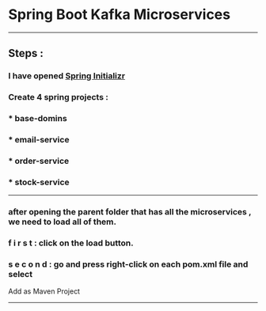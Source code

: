 # Spring Boot Kafka Microservices
___
## Steps :
### I have opened [Spring Initializr](https://start.spring.io/)
### Create 4 spring projects :
### * base-domins 
### * email-service
### * order-service
### * stock-service
___
### after opening the parent folder that has all the microservices , we need to load all of them.
###  f i r s t  : click on the load button.
 ###  s e c o n d  : go and press right-click on each pom.xml file and select
Add as Maven Project
___
